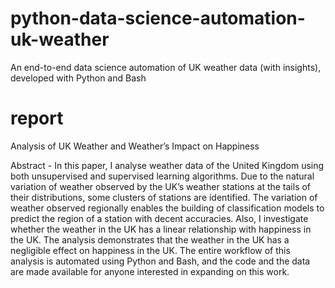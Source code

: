 # python-data-science-automation-uk-weather
An end-to-end data science automation of UK weather data (with insights), developed with Python and Bash

# report
Analysis of UK Weather and Weather’s Impact on Happiness

Abstract - In this paper, I analyse weather data of the United Kingdom using both unsupervised and supervised learning algorithms. Due to the natural variation of weather observed by the UK’s weather stations at the tails of their distributions, some clusters of stations are identified. The variation of weather observed regionally enables the building of classification models to predict the region of a station with decent accuracies. Also, I investigate whether the weather in the UK has a linear relationship with happiness in the UK. The analysis demonstrates that the weather in the UK has a negligible effect on happiness in the UK. The entire workflow of this analysis is automated using Python and Bash, and the code and the data are made available for anyone interested in expanding on this work.
